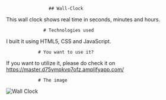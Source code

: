                     ## Wall-Clock
This wall clock shows real time in seconds, minutes and hours.

                  # Technologies used
I built it using HTML5, CSS and JavaScript.

                # You want to use it?
If you want to utilize it, please do check it on https://master.d75vmpkvp7ofz.amplifyapp.com/
 
                # The image
![Wall Clock](https://user-images.githubusercontent.com/88127727/139578775-6d475c51-9417-4f4c-a2ac-ed67b81b5c6f.png)
                
